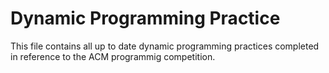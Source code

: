 # Dynamic Programming Practice

This file contains all up to date dynamic programming practices completed in reference to the ACM programmig competition.
